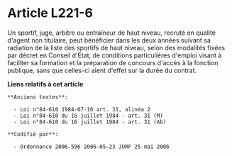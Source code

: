 # Article L221-6

Un sportif, juge, arbitre ou entraîneur de haut niveau, recruté en qualité d'agent non titulaire, peut bénéficier dans les
deux années suivant sa radiation de la liste des sportifs de haut niveau, selon des modalités fixées par décret en Conseil
d'Etat, de conditions particulières d'emploi visant à faciliter sa formation et la préparation de concours d'accès à la
fonction publique, sans que celles-ci aient d'effet sur la durée du contrat.

**Liens relatifs à cet article**

	**Anciens textes**:

	  - Loi n°84-610 1984-07-16 art. 31, alinéa 2
	  - Loi n°84-610 du 16 juillet 1984 - art. 31 (M)
	  - Loi n°84-610 du 16 juillet 1984 - art. 31 (Ab)

	**Codifié par**:

	  - Ordonnance 2006-596 2006-05-23 JORF 25 mai 2006
